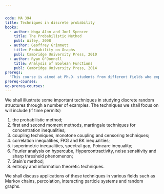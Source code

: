 ```yaml
---


code: MA 394
title: Techniques in discrete probability
books:
  - author: Noga Alon and Joel Spencer
    title: The Probabilistic Method
    publ: Wiley, 2008
  - author: Geoffrey Grimmett
    title: Probability on Graphs
    publ: Cambridge University Press, 2010
  - author: Ryan O'Donnell
    title: Analysis of Boolean Functions
    publ: Cambridge University Press, 2014
prereqs:
  "This course is aimed at Ph.D. students from different fields who expect to use discrete probability in their research. Graduate level measure theoretic probability will be useful, but not a requirement. I expect the course will be accessible to advanced undergraduates who have had sufficient exposure to probability."
prereq-courses: 
ug-prereq-courses: 
---
```




We shall illustrate some important techniques in studying discrete random structures through a number of examples. The techniques we shall focus on will include (if time permits)

1. the probabilistic method;
2. first and second moment methods, martingale techniques for concentration inequalities;
3. coupling techniques, monotone coupling and censoring techniques;
4. correlation inequalities, FKG and BK inequalities;
5. isoperimetric inequalities, spectral gap, Poincare inequality;
6. Fourier analysis on hypercube, Hypercontractivity, noise sensitivity and sharp threshold phenomenon;
7. Stein's method;
8. entropy and information theoretic techniques.

We shall discuss applications of these techniques in various fields such as Markov chains, percolation, interacting particle systems and random graphs.
